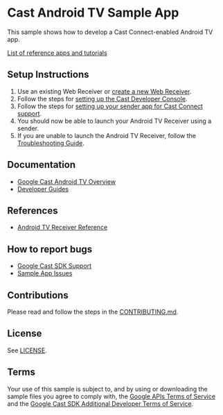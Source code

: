 # Cast Android TV Sample App

This sample shows how to develop a Cast Connect-enabled Android TV app.

[List of reference apps and tutorials](https://developers.google.com/cast/docs/downloads)

## Setup Instructions
1. Use an existing Web Receiver or [create a new Web Receiver](https://developers.google.com/cast/docs/caf_receiver).
1. Follow the steps for [setting up the Cast Developer Console](https://developers.google.com/cast/docs/android_tv_receiver/core_features#cast_developer_console_setup).
1. Follow the steps for [setting up your sender app for Cast Connect support](https://developers.google.com/cast/docs/android_tv_receiver/core_features#sender_app_setup).
1. You should now be able to launch your Android TV Receiver using a sender.
1. If you are unable to launch the Android TV Receiver, follow the [Troubleshooting Guide](https://developers.google.com/cast/docs/android_tv_receiver/core_features#troubleshooting).

## Documentation
* [Google Cast Android TV Overview](https://developers.google.com/cast/docs/android_tv_receiver)
* [Developer Guides](https://developers.google.com/cast/docs/developers)

## References
* [Android TV Receiver Reference](https://developers.google.com/cast/docs/reference/atv_receiver/packages)

## How to report bugs
* [Google Cast SDK Support](https://developers.google.com/cast/support)
* [Sample App Issues](https://issuetracker.google.com/issues/new?component=190205&template=1901999)

## Contributions
Please read and follow the steps in the [CONTRIBUTING.md](CONTRIBUTING.md).

## License
See [LICENSE](LICENSE).

## Terms
Your use of this sample is subject to, and by using or downloading the sample files you agree to comply with, the [Google APIs Terms of Service](https://developers.google.com/terms/) and the [Google Cast SDK Additional Developer Terms of Service](https://developers.google.com/cast/docs/terms/).
